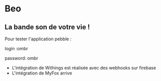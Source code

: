 # Beo
## La bande son de votre vie !

Pour tester l'application pebble :

login :ombr

password: ombr

- L'intégration de Withings est réalisée avec des webhooks sur firebase
- L'intégration de MyFox arrive
